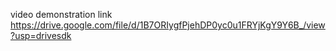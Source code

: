 video demonstration link
https://drive.google.com/file/d/1B7ORIygfPjehDP0yc0u1FRYjKgY9Y6B_/view?usp=drivesdk
